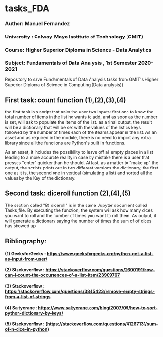 # tasks_FDA
### Author: Manuel Fernandez
### University : Galway-Mayo Institute of Technology (GMIT)
### Course: Higher Superior Diploma in Science - Data Analytics
### Subject: Fundamentals of Data Analysis  , 1st Semester 2020-2021
Repository to save Fundamentals of Data Analysis  tasks from GMIT's Higher Superior Diploma of Science in Computing (Data analysis))

## First task: count function (1),(2),(3),(4)
the first task is a script that asks the user two inputs: first one to know the total number of items in the list he wants to add, and as soon as the number is set, will ask to populate the items of the list. as a final output, the result will be a dictionary that will be set with the values of the list as keys followed by the number of times each of the iteams appear in the list. As an asset and as required in the module, there is no need to import any extra library since all the functions are Python's built in functions.

As an asset, it includes the possibility to leave off all empty places in a list leading to a more accurate reality in case by mistake there is a user that presses "enter" quicker than he should. At last, as a matter to "make up" the output, the scripts prints out in two different versions the dictionary, the first one as it is, the second one in vertical (simulating a list) and sorted all the values by the Key of the dictionary.

## Second task: diceroll function (2),(4),(5)
The section called "B) diceroll" is in the same Jupyter document called Tasks_file. By executing the function, the system will ask how many dices you want to roll and the number of times you want to roll them. As output, it will generate a dictionary saying the number of times the sum of of dices has showed up.

## Bibliography: 
#### (1) GeeksforGeeks : https://www.geeksforgeeks.org/python-get-a-list-as-input-from-user/
#### (2) Stackoverflow : https://stackoverflow.com/questions/2600191/how-can-i-count-the-occurrences-of-a-list-item/23909767
#### (3) Stackoverflow : https://stackoverflow.com/questions/3845423/remove-empty-strings-from-a-list-of-strings
#### (4) Saltycrane : https://www.saltycrane.com/blog/2007/09/how-to-sort-python-dictionary-by-keys/
#### (5) Stackoverflow : (https://stackoverflow.com/questions/41267131/sum-of-n-dice-in-python)

